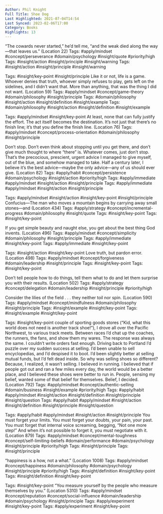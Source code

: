 ```yaml
---
Author: Phil Knight
Full Title: Shoe Dog
Last Highlighted: 2021-07-04T14:54
Last Synced: 2023-02-06T17:00
Category: Books
Highlights: 13
---
```

“The cowards never started,” he’d tell me, “and the weak died along the way—that leaves us.” (Location 22)
Tags: #apply/mindset #concept/perseverance #domain/psychology #insight/quote #priority/high
Tags: #insight/action #insight/principle #insight/warning
Tags: #insight/action #insight/principle #insight/warning
  
Tags: #insight/key-point #insight/principle
Like it or not, life is a game. Whoever denies that truth, whoever simply refuses to play, gets left on the sidelines, and I didn’t want that. More than anything, that was the thing I did not want. (Location 59)
Tags: #apply/mindset #concept/game-theory #domain/philosophy #insight/principle
Tags: #domain/philosophy #insight/action #insight/definition #insight/example
Tags: #domain/philosophy #insight/action #insight/definition #insight/example
  
Tags: #apply/mindset #insight/key-point
At least, none that can fully justify the effort. The act itself becomes the destination. It’s not just that there’s no finish line; it’s that you define the finish line. (Location 76)
Tags: #apply/mindset #concept/process-orientation #domain/philosophy #insight/principle
  
Don’t stop. Don’t even think about stopping until you get there, and don’t give much thought to where “there” is. Whatever comes, just don’t stop. That’s the precocious, prescient, urgent advice I managed to give myself, out of the blue, and somehow managed to take. Half a century later, I believe it’s the best advice—maybe the only advice—any of us should ever give. (Location 82)
Tags: #apply/habit #concept/persistence #domain/psychology #insight/action #priority/high
Tags: #apply/immediate #apply/mindset #insight/action #insight/principle
Tags: #apply/immediate #apply/mindset #insight/action #insight/principle
  
Tags: #apply/mindset #insight/action #insight/key-point #insight/principle
Confucius—The man who moves a mountain begins by carrying away small stones—and (Location 434)
Tags: #apply/strategy #concept/incremental-progress #domain/philosophy #insight/quote
Tags: #insight/key-point
Tags: #insight/key-point
  
If you get simple beauty and naught else, you get about the best thing God invents. (Location 496)
Tags: #apply/mindset #concept/simplicity #domain/philosophy #insight/principle
Tags: #apply/immediate #insight/key-point
Tags: #apply/immediate #insight/key-point
  
Tags: #insight/action #insight/key-point
Love truth, but pardon error. (Location 498)
Tags: #apply/mindset #concept/forgiveness #domain/leadership #insight/principle
Tags: #insight/key-point
Tags: #insight/key-point
  
Don’t tell people how to do things, tell them what to do and let them surprise you with their results. (Location 502)
Tags: #apply/strategy #concept/delegation #domain/leadership #insight/principle #priority/high
  
Consider the lilies of the field . . . they neither toil nor spin. (Location 590)
Tags: #apply/mindset #concept/mindfulness #domain/philosophy #insight/principle
Tags: #insight/example #insight/key-point
Tags: #insight/example #insight/key-point
  
Tags: #insight/key-point
couple of sporting goods stores (“Kid, what this world does not need is another track shoe!”), I drove all over the Pacific Northwest, to various track meets. Between races I’d chat up the coaches, the runners, the fans, and show them my wares. The response was always the same. I couldn’t write orders fast enough. Driving back to Portland I’d puzzle over my sudden success at selling. I’d been unable to sell encyclopedias, and I’d despised it to boot. I’d been slightly better at selling mutual funds, but I’d felt dead inside. So why was selling shoes so different? Because, I realized, it wasn’t selling. I believed in running. I believed that if people got out and ran a few miles every day, the world would be a better place, and I believed these shoes were better to run in. People, sensing my belief, wanted some of that belief for themselves. Belief, I decided. (Location 792)
Tags: #apply/mindset #concept/authentic-selling #domain/business #insight/example #priority/high
Tags: #apply/habit #apply/mindset #insight/action #insight/definition #insight/principle #insight/question
Tags: #apply/habit #apply/mindset #insight/action #insight/definition #insight/principle #insight/question
  
Tags: #apply/habit #apply/mindset #insight/action #insight/principle
You must forget your limits. You must forget your doubts, your pain, your past. You must forget that internal voice screaming, begging, “Not one more step!” And when it’s not possible to forget it, you must negotiate with it. (Location 879)
Tags: #apply/mindset #concept/mental-toughness #concept/self-limiting-beliefs #domain/performance #domain/psychology #insight/principle #priority/high
Tags: #insight/principle
Tags: #insight/principle
  
“happiness is a how, not a what.” (Location 1008)
Tags: #apply/mindset #concept/happiness #domain/philosophy #domain/psychology #insight/principle #priority/high
Tags: #insight/definition #insight/key-point
Tags: #insight/definition #insight/key-point
  
Tags: #insight/key-point
“You measure yourself by the people who measure themselves by you.” (Location 5310)
Tags: #apply/mindset #concept/reputation #concept/social-influence #domain/leadership #domain/psychology #insight/principle
Tags: #apply/experiment #insight/key-point
Tags: #apply/experiment #insight/key-point